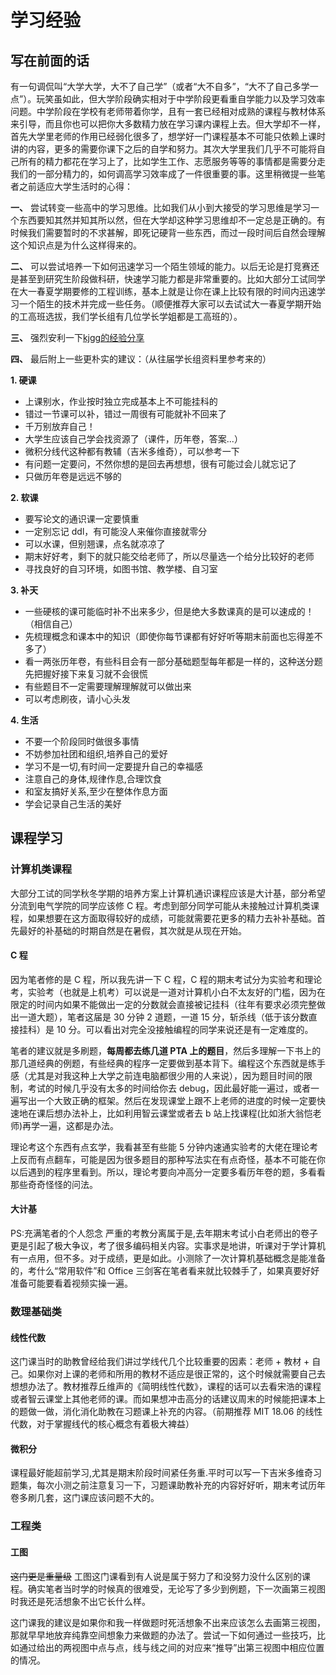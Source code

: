 # **学习经验**

## **写在前面的话**

有一句调侃叫“大学大学，大不了自己学”（或者“大不自多”，“大不了自己多学一点”）。玩笑虽如此，但大学阶段确实相对于中学阶段更看重自学能力以及学习效率问题。中学阶段在学校有老师带着你学，且有一套已经相对成熟的课程与教材体系来引导，而且你也可以把你大多数精力放在学习课内课程上去。但大学却不一样，首先大学里老师的作用已经弱化很多了，想学好一门课程基本不可能只依赖上课时讲的内容，更多的需要你课下之后的自学和努力。其次大学里我们几乎不可能将自己所有的精力都花在学习上了，比如学生工作、志愿服务等等的事情都是需要分走我们的一部分精力的，如何调高学习效率成了一件很重要的事。这里稍微提一些笔者之前适应大学生活时的心得：

**一、** 尝试转变一些高中的学习思维。比如我们从小到大接受的学习思维是学习一个东西要知其然并知其所以然，但在大学却这种学习思维却不一定总是正确的。有时候我们需要暂时的不求甚解，即死记硬背一些东西，而过一段时间后自然会理解这个知识点是为什么这样得来的。

**二、** 可以尝试培养一下如何迅速学习一个陌生领域的能力。以后无论是打竞赛还是甚至到研究生阶段做科研，快速学习能力都是非常重要的。比如大部分工试同学在大一春夏学期要修的工程训练，基本上就是让你在课上比较有限的时间内迅速学习一个陌生的技术并完成一些任务。（顺便推荐大家可以去试试大一春夏学期开始的工高班选拔，我们学长组有几位学长学姐都是工高班的）。

**三、** 强烈安利一下[kjgg的经验分享](kjgg.pdf)


**四、** 最后附上一些更朴实的建议：（从往届学长组资料里参考来的）

**1. 硬课** 

-  上课别水，作业按时独立完成基本上不可能挂科的
-  错过一节课可以补，错过一周很有可能就补不回来了
-  千万别放弃自己！
-  大学生应该自己学会找资源了（课件，历年卷，答案...）
-  微积分线代这种都有教辅（吉米多维奇），可以参考一下
-  有问题一定要问，不然你想的是回去再想想，很有可能过会儿就忘记了
-  只做历年卷是远远不够的


**2. 软课** 

-  要写论文的通识课一定要慎重
-  一定别忘记 ddl，有可能没人来催你直接就零分
-  可以水课，但别翘课，点名就凉凉了
-  期末好好考，剩下的就只能交给老师了，所以尽量选一个给分比较好的老师
-  寻找良好的自习环境，如图书馆、教学楼、自习室

**3. 补天** 

- 一些硬核的课可能临时补不出来多少，但是绝大多数课真的是可以速成的！（相信自己）
- 先梳理概念和课本中的知识（即使你每节课都有好好听等期末前面也忘得差不多了）
- 看一两张历年卷，有些科目会有一部分基础题型每年都是一样的，这种送分题先把握好接下来复习就不会很慌
- 有些题目不一定需要理解理解就可以做出来
- 可以考虑刷夜，请小心头发

**4. 生活**

- 不要一个阶段同时做很多事情
- 不妨参加社团和组织,培养自己的爱好
- 学习不是一切,有时间一定要提升自己的幸福感
- 注意自己的身体,规律作息,合理饮食
- 和室友搞好关系,至少在整体作息方面
- 学会记录自己生活的美好

## **课程学习**

### **计算机类课程**

大部分工试的同学秋冬学期的培养方案上计算机通识课程应该是大计基，部分希望分流到电气学院的同学应该修 C 程。考虑到部分同学可能从未接触过计算机类课程，如果想要在这方面取得较好的成绩，可能就需要花更多的精力去补补基础。首先最好的补基础的时期自然是在暑假，其次就是从现在开始。

#### **C 程**

因为笔者修的是 C 程，所以我先讲一下 C 程，C 程的期末考试分为实验考和理论考，实验考（也就是上机考）可以说是一道对计算机小白不太友好的门槛，因为在限定的时间内如果不能做出一定的分数就会直接被记挂科（往年有要求必须完整做出一道大题），笔者这届是 30 分钟 2 道题，一道 15 分，斩杀线（低于该分数直接挂科）是 10 分。可以看出对完全没接触编程的同学来说还是有一定难度的。

笔者的建议就是多刷题，**每周都去练几道 PTA 上的题目**，然后多理解一下书上的那几道经典的例题，有些经典的程序一定要做到基本背下。编程这个东西就是练手感（尤其是对我这种上大学之前连电脑都很少用的人来说），因为题目时间的限制，考试的时候几乎没有太多的时间给你去 debug，因此最好能一遍过，或者一遍写出一个大致正确的框架。然后在发现课堂上跟不上老师的进度的时候一定要快速地在课后想办法补上，比如利用智云课堂或者去 b 站上找课程(比如浙大翁恺老师)再学一遍，这都是办法。

理论考这个东西有点玄学，我看甚至有些能 5 分钟内速通实验考的大佬在理论考上反而有点翻车，可能是因为很多题目的那种写法实在有点奇怪，基本不可能在你以后遇到的程序里看到。所以，理论考要向冲高分一定要多看历年卷的题，多看看那些奇奇怪怪的问法。

#### **大计基**

PS:充满笔者的个人怨念
严重的考教分离属于是,去年期末考试小白老师出的卷子更是引起了极大争议，考了很多编码相关内容。实事求是地讲，听课对于学计算机有一点用，但不多。对于成绩，更是如此。小测除了一次计算机基础概念是能准备的，考什么“常用软件”和 Office 三剑客在笔者看来就比较棘手了，如果真要好好准备可能要看着视频实操一遍。

### **数理基础类**

#### **线性代数**

这门课当时的助教曾经给我们讲过学线代几个比较重要的因素：老师 + 教材 + 自己。如果你对上课的老师和所用的教材不适应是很正常的，这个时候就需要自己去想想办法了。教材推荐丘维声的《简明线性代数》，课程的话可以去看宋浩的课程或者智云课堂上其他老师的课。而如果想冲击高分的话建议周末的时候能把课本上的题做一做，消化消化助教在习题课上补充的内容。（前期推荐 MIT 18.06 的线性代数，对于掌握线代的核心概念有着极大裨益）

#### **微积分**

课程最好能超前学习,尤其是期末阶段时间紧任务重.平时可以写一下吉米多维奇习题集，每次小测之前注意复习一下，习题课助教补充的内容好好听，期末考试历年卷多刷几套，这门课应该问题不大的。

### **工程类**

#### **工图**

~~这门更是重量级~~ 工图这门课看到有人说是属于努力了和没努力没什么区别的课程。确实笔者当时学的时候真的很难受，无论写了多少到例题，下一次画第三视图时我还是死活想象不出它长什么样。

这门课我的建议是如果你和我一样做题时死活想象不出来应该怎么去画第三视图，那就早早地放弃纯靠空间想象力来做题的办法了。尝试一下如何通过一些技巧，比如通过给出的两视图中点与点，线与线之间的对应来“推导”出第三视图中相应位置的情况。